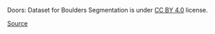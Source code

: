 Doors: Dataset for Boulders Segmentation is under [CC BY 4.0](https://creativecommons.org/licenses/by/4.0) license.

[Source](https://zenodo.org/records/7107409#.Y20Ja-z7RhE)